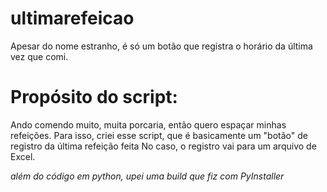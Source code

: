 # ultimarefeicao
Apesar do nome estranho, é só um botão que registra o horário da última vez que comi. 


# Propósito do script:
 Ando comendo muito, muita porcaria, então quero espaçar minhas refeições.
 Para isso, criei esse script,
 que é basicamente um "botão" de registro da última refeição feita
 No caso, o registro vai para um arquivo de Excel. 

_além do código em python, upei uma build que fiz com PyInstaller_


